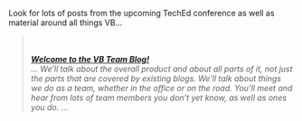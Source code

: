 Look for lots of posts from the upcoming TechEd conference as well as material around all things VB&#8230;

<blockquote dir="ltr" style="MARGIN-RIGHT: 0px">
  <p>
    <em><br /> <b><br /> <a id="viewpost.ascx_TitleUrl" href="http://weblogs.asp.net/vbteam/archive/2004/05/17/133561.aspx" class="broken_link">Welcome to the VB Team Blog!</a> <br /></b>&#8230; We&#8217;ll talk about the overall product and about all parts of it, not just the parts that are covered by existing blogs. We&#8217;ll talk about things we do as a team, whether in the office or on the road. You&#8217;ll meet and hear from lots of team&nbsp;members you don&#8217;t yet know, as well as ones you do. &#8230;</em>
  </p>
</blockquote>